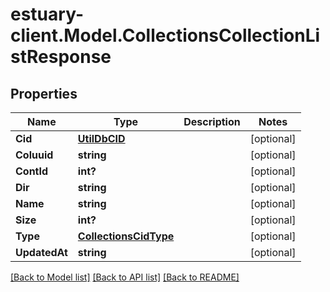 # estuary-client.Model.CollectionsCollectionListResponse
## Properties

Name | Type | Description | Notes
------------ | ------------- | ------------- | -------------
**Cid** | [**UtilDbCID**](UtilDbCID.md) |  | [optional] 
**Coluuid** | **string** |  | [optional] 
**ContId** | **int?** |  | [optional] 
**Dir** | **string** |  | [optional] 
**Name** | **string** |  | [optional] 
**Size** | **int?** |  | [optional] 
**Type** | [**CollectionsCidType**](CollectionsCidType.md) |  | [optional] 
**UpdatedAt** | **string** |  | [optional] 

[[Back to Model list]](../README.md#documentation-for-models) [[Back to API list]](../README.md#documentation-for-api-endpoints) [[Back to README]](../README.md)

